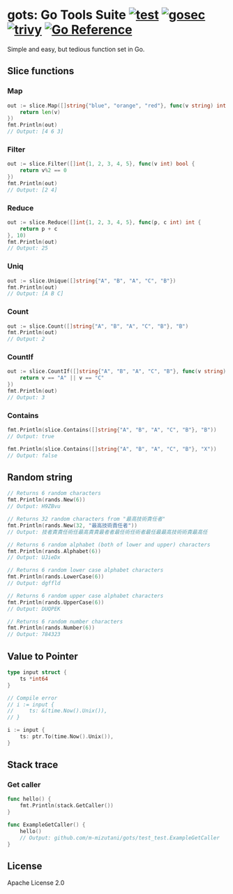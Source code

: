 # gots: Go Tools Suite [![test](https://github.com/m-mizutani/gots/actions/workflows/test.yml/badge.svg)](https://github.com/m-mizutani/gots/actions/workflows/test.yml) [![gosec](https://github.com/m-mizutani/gots/actions/workflows/gosec.yml/badge.svg)](https://github.com/m-mizutani/gots/actions/workflows/gosec.yml) [![trivy](https://github.com/m-mizutani/gots/actions/workflows/trivy.yml/badge.svg)](https://github.com/m-mizutani/gots/actions/workflows/trivy.yml) [![Go Reference](https://pkg.go.dev/badge/github.com/m-mizutani/gots.svg)](https://pkg.go.dev/github.com/m-mizutani/gots)

Simple and easy, but tedious function set in Go.

## Slice functions

### Map

```go
out := slice.Map([]string{"blue", "orange", "red"}, func(v string) int {
    return len(v)
})
fmt.Println(out)
// Output: [4 6 3]
```

### Filter

```go
out := slice.Filter([]int{1, 2, 3, 4, 5}, func(v int) bool {
    return v%2 == 0
})
fmt.Println(out)
// Output: [2 4]
```

### Reduce

```go
out := slice.Reduce([]int{1, 2, 3, 4, 5}, func(p, c int) int {
    return p + c
}, 10)
fmt.Println(out)
// Output: 25
```

### Uniq

```go
out := slice.Unique([]string{"A", "B", "A", "C", "B"})
fmt.Println(out)
// Output: [A B C]
```

### Count

```go
out := slice.Count([]string{"A", "B", "A", "C", "B"}, "B")
fmt.Println(out)
// Output: 2
```

### CountIf

```go
out := slice.CountIf([]string{"A", "B", "A", "C", "B"}, func(v string) bool {
    return v == "A" || v == "C"
})
fmt.Println(out)
// Output: 3
```

### Contains

```go
fmt.Println(slice.Contains([]string{"A", "B", "A", "C", "B"}, "B"))
// Output: true

fmt.Println(slice.Contains([]string{"A", "B", "A", "C", "B"}, "X"))
// Output: false
```

## Random string

```go
// Returns 6 random characters
fmt.Println(rands.New(6))
// Output: H9ZBvu

// Returns 32 random characters from "最高技術責任者"
fmt.Println(rands.New(32, "最高技術責任者"))
// Output: 技者責責任術任最高責責最者者最任術任術者最任最最高技術術責最高任

// Returns 6 random alphabet (both of lower and upper) characters
fmt.Println(rands.Alphabet(6))
// Output: UJieDx

// Returns 6 random lower case alphabet characters
fmt.Println(rands.LowerCase(6))
// Output: dgffld

// Returns 6 random upper case alphabet characters
fmt.Println(rands.UpperCase(6))
// Output: DUQPEK

// Returns 6 random number characters
fmt.Println(rands.Number(6))
// Output: 784323
```

## Value to Pointer

```go
type input struct {
    ts *int64
}

// Compile error
// i := input {
//     ts: &(time.Now().Unix()),
// }

i := input {
    ts: ptr.To(time.Now().Unix()),
}
```

## Stack trace

### Get caller

```go
func hello() {
	fmt.Println(stack.GetCaller())
}

func ExampleGetCaller() {
	hello()
	// Output: github.com/m-mizutani/gots/test_test.ExampleGetCaller
}
```


## License

Apache License 2.0
